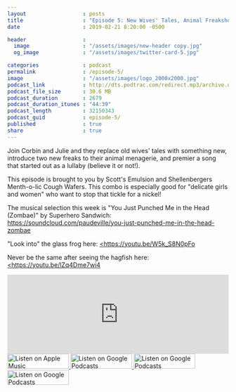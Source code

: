 ```yaml
---
layout                  : posts
title                   : "Episode 5: New Wives' Tales, Animal Freakshow!, Zombae"
date                    : 2019-02-21 8:20:00 -0500

header                  : 
  image                 : "/assets/images/new-header copy.jpg"
  og_image              : "/assets/images/twitter-card-5.jpg"

categories              : podcast
permalink               : /episode-5/
image                   : "/assets/images/logo_2000x2000.jpg"
podcast_link            : http://dts.podtrac.com/redirect.mp3/archive.org/download/paudeville-ep-5/paudeville-ep-5.mp3
podcast_file_size       : 30.6 MB
podcast_duration        : 2679
podcast_duration_itunes : "44:39"
podcast_length          : 32150343
podcast_guid            : episode-5/
published               : true
share                   : true
---
```

Join Corbin and Julie and they replace old wives' tales with something new, introduce two new freaks to their animal menagerie, and premier a song that started out as a lullaby (believe it or not!).

This episode is brought to you by Scott's Emulsion and Shellenbergers Menth-o-lic Cough Wafers. This combo is especially good for "delicate girls and women" who want to stop that tickle for a nickel!

The musical selection this week is "You Just Punched Me in the Head (Zombae)" by Superhero Sandwich: <a href="https://soundcloud.com/paudeville/you-just-punched-me-in-the-head-zombae">https://soundcloud.com/paudeville/you-just-punched-me-in-the-head-zombae</a>

"Look into" the glass frog here: <a href="https://youtu.be/W5k_S8N0pFo"><https://youtu.be/W5k_S8N0pFo</a>

Never be the same after seeing the hagfish here: <a href="https://youtu.be/lZq4Dme7wi4"><https://youtu.be/lZq4Dme7wi4</a>

<iframe scrolling="no" frameborder="0" style="width:100%;height:180px;border:0;overflow:hidden;" width="100%" height="180" src="https://app.stitcher.com/splayer/f/363388?el=1&refid=stpr"></iframe>

<a href="https://itunes.apple.com/us/podcast/paudeville/id1450915591">
	<img src='{{ site.url }}{{ site.baseurl }}/assets/images/US_UK_Apple_Podcasts_Listen_Badge_RGB_140x34.png' width='140px' height='34' alt='Listen on Apple Music'/>
</a>
<a href="https://play.google.com/music/m/Igre2ostm2ltqiq4sabzzrl5jcy?t=Paudeville">
	<img src='{{ site.url }}{{ site.baseurl }}/assets/images/google_podcasts_badge_140x34.png' width='140px' height='34' alt='Listen on Google Podcasts'/>
</a>
<a href="https://open.spotify.com/show/4q5RNUUtU4XFqsymP7dcTw">
	<img src='{{ site.url }}{{ site.baseurl }}/assets/images/Spotify_Listen_Badge_RGB_140x34.png' width='140px' height='34' alt='Listen on Google Podcasts'/>
</a>
<a href="https://www.stitcher.com/s?fid=363388&refid=stpr">
	<img src='{{ site.url }}{{ site.baseurl }}/assets/images/Stitcher_Listen_Badge_Color_Dark_BG_140x34.png' width='140px' height='34' alt='Listen on Google Podcasts'/>
</a>
